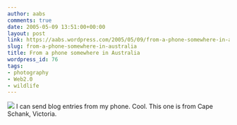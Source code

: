 ```yaml
---
author: aabs
comments: true
date: 2005-05-09 13:51:00+00:00
layout: post
link: https://aabs.wordpress.com/2005/05/09/from-a-phone-somewhere-in-australia/
slug: from-a-phone-somewhere-in-australia
title: From a phone somewhere in Australia
wordpress_id: 76
tags:
- photography
- Web2.0
- wildlife
---
```


![](http://photos1.blogger.com/blogger/6860/929/0/Image%2848%29-772705.jpg)
I can send blog entries from my phone. Cool.
This one is from Cape Schank, Victoria.
